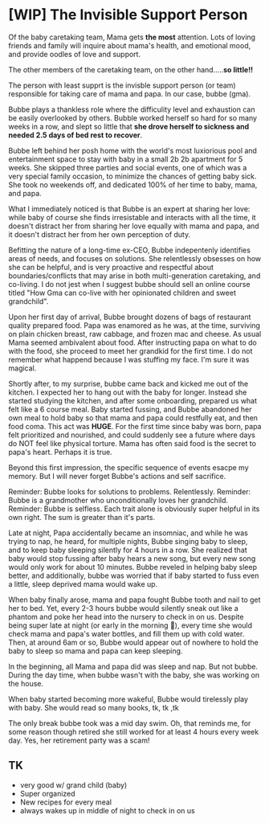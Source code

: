 # [WIP] The Invisible Support Person

Of the baby caretaking team, Mama gets **the most** attention. Lots of loving friends and family will inquire about mama's health, and emotional mood, and provide oodles of love and support.

The other members of the caretaking team, on the other hand.....**so little!!**

The person with least supprt is the invisble support person (or team) responsible for taking care of mama and papa. In our case, bubbe (gma).

Bubbe plays a thankless role where the difficulity level and exhaustion can be easily overlooked by others. Bubble worked herself so hard for so many weeks in a row, and slept so little that **she drove herself to sickness and needed 2.5 days of bed rest to recover**.

Bubbe left behind her posh home with the world's most luxiorious pool and entertainment space to stay with baby in a small 2b 2b apartment for 5 weeks. She skipped three parties and social events, one of which was a very special family occasion, to minimize the chances of getting baby sick. She took no weekends off, and dedicated 100% of her time to baby, mama, and papa.

What I immediately noticed is that Bubbe is an expert at sharing her love: while baby of course she finds irresistable and interacts with all the time, it doesn't distract her from sharing her love equally with mama and papa, and it doesn't distract her from her own perception of duty.

Befitting the nature of a long-time ex-CEO, Bubbe indepentenly identifies areas of needs, and focuses on solutions. She relentlessly obsesses on how she can be helpful, and is very proactive and respectful about boundaries/conflicts that may arise in both multi-generation caretaking, and co-living. I do not jest when I suggest bubbe should sell an online course titled "How Gma can co-live with her opinionated children and sweet grandchild".

Upon her first day of arrival, Bubbe brought dozens of bags of restaurant quality prepared food. Papa was enamored as he was, at the time, surviving on plain chicken breast, raw cabbage, and frozen mac and cheese. As usual Mama seemed ambivalent about food. After instructing papa on what to do with the food, she proceed to meet her grandkid for the first time. I do not remember what happend because I was stuffing my face. I'm sure it was magical.

Shortly after, to my surprise, bubbe came back and kicked me out of the kitchen. I expected her to hang out with the baby for longer. Instead she started studying the kitchen, and after some onboarding, prepared us what felt like a 6 course meal. Baby started fussing, and Bubbe abandoned her own meal to hold baby so that mama and papa could restfully eat, and then food coma. This act was **HUGE**. For the first time since baby was born, papa felt prioritized and nourished, and could suddenly see a future where days do NOT feel like physical torture. Mama has often said food is the secret to papa's heart. Perhaps it is true.

Beyond this first impression, the specific sequence of events esacpe my memory. But I will never forget Bubbe's actions and self sacrifice.

Reminder: Bubbe looks for solutions to problems. Relentlessly. Reminder: Bubbe is a grandmother who unconditionally loves her grandchild. Reminder: Bubbe is selfless. Each trait alone is obviously super helpful in its own right. The sum is greater than it's parts.

Late at night, Papa accidentally became an insomniac, and while he was trying to nap, he heard, for multiple nights, Bubbe singing baby to sleep, and to keep baby sleeping silently for 4 hours in a row. She realized that baby would stop fussing after baby hears a new song, but every new song would only work for about 10 minutes. Bubbe reveled in helping baby sleep better, and additionally, bubbe was worried that if baby started to fuss even a little, sleep deprived mama would wake up.

When baby finally arose, mama and papa fought Bubbe tooth and nail to get her to bed. Yet, every 2-3 hours bubbe would silently sneak out like a phantom and poke her head into the nursery to check in on us. Despite being super late at night (or early in the morning :shrug:), every time she would check mama and papa's water bottles, and fill them up with cold water. Then, at around 6am or so, Bubbe would appear out of nowhere to hold the baby to sleep so mama and papa can keep sleeping.

In the beginning, all Mama and papa did was sleep and nap. But not bubbe. During the day time, when bubbe wasn't with the baby, she was working on the house.

When baby started becoming more wakeful, Bubbe would tirelessly play with baby. She would read so many books, tk, tk ,tk

The only break bubbe took was a mid day swim. Oh, that reminds me, for some reason though retired she still worked for at least 4 hours every week day. Yes, her retirement party was a scam!

## TK

- very good w/ grand child (baby)
- Super organized
- New recipes for every meal
- always wakes up in middle of night to check in on us
